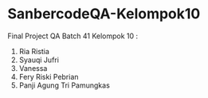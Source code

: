 # SanbercodeQA-Kelompok10
Final Project QA Batch 41 Kelompok 10 :
1. Ria Ristia
2. Syauqi Jufri
3. Vanessa
4. Fery Riski Pebrian
5. Panji Agung Tri Pamungkas
